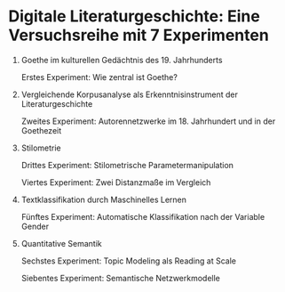 # Digitale Literaturgeschichte: Eine Versuchsreihe mit 7 Experimenten

1. Goethe im kulturellen Gedächtnis des 19. Jahrhunderts

	Erstes Experiment: Wie zentral ist Goethe?


2. Vergleichende Korpusanalyse als Erkenntnisinstrument der Literaturgeschichte

	Zweites Experiment: Autorennetzwerke im 18. Jahrhundert und in der Goethezeit


3. Stilometrie

	Drittes Experiment: Stilometrische Parametermanipulation
	
	Viertes Experiment: Zwei Distanzmaße im Vergleich


4. Textklassifikation durch Maschinelles Lernen

	Fünftes Experiment: Automatische Klassifikation nach der Variable Gender


5. Quantitative Semantik

	Sechstes Experiment: Topic Modeling als Reading at Scale
	
	Siebentes Experiment: Semantische Netzwerkmodelle
